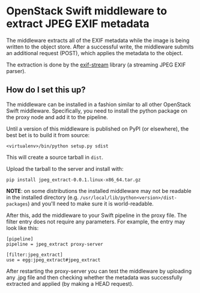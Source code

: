 OpenStack Swift middleware to extract JPEG EXIF metadata
========================================================

The middleware extracts all of the EXIF metadata while the image is being
written to the object store. After a successful write, the middleware submits an
additional request (POST), which applies the metadata to the object.

The extraction is done by the
[exif-stream](https://github.com/timuralp/exif-stream) library (a streaming JPEG
EXIF parser).

How do I set this up?
---------------------

The middleware can be installed in a fashion similar to all other OpenStack
Swift middleware. Specifically, you need to install the python package on the
proxy node and add it to the pipeline.

Until a version of this middleware is published on PyPI (or elsewhere), the best
bet is to build it from source:
```
<virtualenv>/bin/python setup.py sdist
```

This will create a source tarball in `dist`.

Upload the tarball to the server and install with:
```
pip install jpeg_extract-0.0.1.linux-x86_64.tar.gz
```

**NOTE**: on some distributions the installed middleware may not be readable in
the installed directory (e.g. `/usr/local/lib/python<version>/dist-packages`)
and you'll need to make sure it is world-readable.

After this, add the middleware to your Swift pipeline in the proxy file. The
filter entry does not require any parameters. For example, the entry may look
like this:

```
[pipeline]
pipeline = jpeg_extract proxy-server

[filter:jpeg_extract]
use = egg:jpeg_extract#jpeg_extract
```

After restarting the proxy-server you can test the middleware by uploading any
.jpg file and then checking whether the metadata was successfully extracted and
applied (by making a HEAD request).
